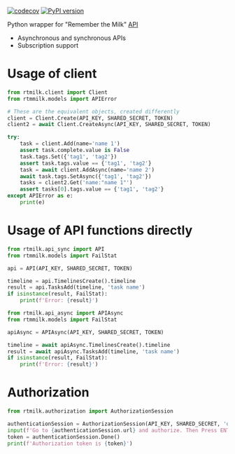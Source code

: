 [![codecov](https://codecov.io/gh/rkhwaja/rtmilk/branch/master/graph/badge.svg?token=RaMYgorajr)](https://codecov.io/gh/rkhwaja/rtmilk) [![PyPI version](https://badge.fury.io/py/rtmilk.svg)](https://badge.fury.io/py/rtmilk)

Python wrapper for "Remember the Milk" [API](https://www.rememberthemilk.com/services/api/)
- Asynchronous and synchronous APIs
- Subscription support

# Usage of client
```python
from rtmilk.client import Client
from rtmmilk.models import APIError

# These are the equivalent objects, created differently
client = Client.Create(API_KEY, SHARED_SECRET, TOKEN)
client2 = await Client.CreateAsync(API_KEY, SHARED_SECRET, TOKEN)

try:
    task = client.Add(name='name 1')
    assert task.complete.value is False
    task.tags.Set({'tag1', 'tag2'})
    assert task.tags.value == {'tag1', 'tag2'}
    task = await client.AddAsync(name='name 2')
    await task.tags.SetAsync({'tag1', 'tag2'})
    tasks = client2.Get('name:"name 1"')
    assert tasks[0].tags.value == {'tag1', 'tag2'}
except APIError as e:
    print(e)
```

# Usage of API functions directly
```python
from rtmilk.api_sync import API
from rtmmilk.models import FailStat

api = API(API_KEY, SHARED_SECRET, TOKEN)

timeline = api.TimelinesCreate().timeline
result = api.TasksAdd(timeline, 'task name')
if isinstance(result, FailStat):
    print(f'Error: {result}')
```

```python
from rtmilk.api_async import APIAsync
from rtmmilk.models import FailStat

apiAsync = APIAsync(API_KEY, SHARED_SECRET, TOKEN)

timeline = await apiAsync.TimelinesCreate().timeline
result = await apiAsync.TasksAdd(timeline, 'task name')
if isinstance(result, FailStat):
    print(f'Error: {result}')
```

# Authorization
```python
from rtmilk.authorization import AuthorizationSession

authenticationSession = AuthorizationSession(API_KEY, SHARED_SECRET, 'delete')
input(f'Go to {authenticationSession.url} and authorize. Then Press ENTER')
token = authenticationSession.Done()
print(f'Authorization token is {token}')
```
